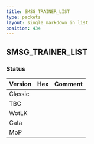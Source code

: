 ```yaml
---
title: SMSG_TRAINER_LIST
type: packets
layout: single_markdown_in_list
position: 434
---
```


## SMSG_TRAINER_LIST

### Status

Version    | Hex        | Comment
---------- | ---------- | ---------- 
Classic    |            |
TBC        |            |
WotLK      |            |
Cata       |            |
MoP        |            |